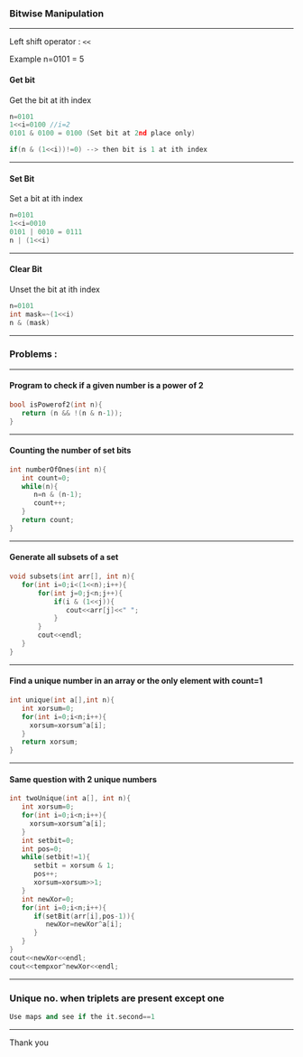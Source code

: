 ### Bitwise Manipulation 

---

Left shift operator : `<<`

Example n=0101 = 5

#### Get bit

Get the bit at ith index

```cpp
n=0101
1<<i=0100 //i=2
0101 & 0100 = 0100 (Set bit at 2nd place only)

if(n & (1<<i))!=0) --> then bit is 1 at ith index
```

---

#### Set Bit

Set a bit at ith index

```cpp
n=0101
1<<i=0010
0101 | 0010 = 0111
n | (1<<i)
```

---

#### Clear Bit

Unset the bit at ith index

```cpp
n=0101
int mask=~(1<<i)
n & (mask)
```

---

### Problems : 

---

#### Program to check if a given number is a power of 2

```cpp
bool isPowerof2(int n){
   return (n && !(n & n-1));
}
```

---

#### Counting the number of set bits

```cpp
int numberOfOnes(int n){
   int count=0;
   while(n){
      n=n & (n-1);
      count++;
   }
   return count;
}
```

---

#### Generate all subsets of a set 

```cpp
void subsets(int arr[], int n){
   for(int i=0;i<(1<<n);i++){
       for(int j=0;j<n;j++){
           if(i & (1<<j)){
              cout<<arr[j]<<" ";
           }
       }
       cout<<endl;
   }
}
```

---

#### Find a unique number in an array or the only element with count=1

```cpp
int unique(int a[],int n){
   int xorsum=0;
   for(int i=0;i<n;i++){
     xorsum=xorsum^a[i];
   }
   return xorsum;
}
```

---

#### Same question with 2 unique numbers

```cpp
int twoUnique(int a[], int n){
   int xorsum=0;
   for(int i=0;i<n;i++){
     xorsum=xorsum^a[i];
   }
   int setbit=0;
   int pos=0;
   while(setbit!=1){
      setbit = xorsum & 1;
      pos++;
      xorsum=xorsum>>1;
   }
   int newXor=0;
   for(int i=0;i<n;i++){
      if(setBit(arr[i],pos-1)){
         newXor=newXor^a[i];
      }
   }
}
cout<<newXor<<endl;
cout<<tempxor^newXor<<endl;
```

---

### Unique no. when triplets are present except one

```cpp
Use maps and see if the it.second==1
```

---
Thank you


